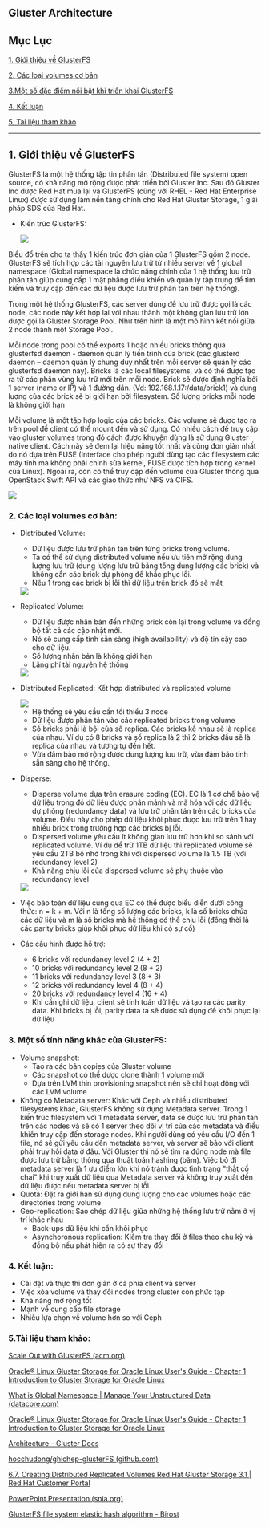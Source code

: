**Gluster Architecture**
---
## Mục Lục 
[1. Giới thiệu về GlusterFS](#intro)

[2. Các loại volumes cơ bản](#vol)

[3.Một số đặc điểm nổi bật khi triển khai GlusterFS](#feature)

[4. Kết luận](#con)

[5. Tài liệu tham khảo](#references)

---
 <a name='intro'></a> 
## **1. Giới thiệu về GlusterFS**

GlusterFS là một hệ thống tập tin phân tán (Distributed file system) open source, có khả năng mở rộng được phát triển bởi Gluster Inc. Sau đó Gluster Inc được Red Hat mua lại và GlusterFS (cùng với RHEL - Red Hat Enterprise Linux) được sử dụng làm nền tảng chính cho Red Hat Gluster Storage, 1 giải pháp SDS của Red Hat.

- Kiến trúc GlusterFS:

  <img src="./Images/glusterar.png">

Biểu đổ trên cho ta thấy 1 kiến trúc đơn giản của 1 GlusterFS gồm 2 node. GlusterFS sẽ tích hợp các tài nguyên lưu trữ từ nhiều server về 1 global namespace (Global namespace là chức năng chính của 1 hệ thống lưu trữ phân tán giúp cung cấp 1 mặt phẳng điều khiển và quản lý tập trung để tìm kiếm và truy cập đến các dữ liệu được lưu trữ phân tán trên hệ thống).

Trong một hệ thống GlusterFS, các server dùng để lưu trữ được gọi là các node, các node này kết hợp lại với nhau thành một không gian lưu trữ lớn được gọi là Gluster Storage Pool. Như trên hình là một mô hình kết nối giữa 2 node thành một Storage Pool.

Mỗi node trong pool có thể exports 1 hoặc nhiều bricks thông qua glusterfsd daemon - daemon quản lý tiến trình của brick (các glusterd daemon – daemon quản lý chung duy nhất trên mỗi server sẽ quản lý các glusterfsd daemon này). Bricks là các local filesystems, và có thể được tạo ra từ các phân vùng lưu trữ mới trên mỗi node. Brick sẽ được định nghĩa bởi 1 server (name or IP) và 1 đường dẫn. (Vd: 192.168.1.17:/data/brick1) và dung lượng của các brick sẽ bị giới hạn bởi filesystem. Số lượng bricks mỗi node là không giới hạn

Mỗi volume là một tập hợp logic của các bricks. Các volume sẽ được tạo ra trên pool để client có thể mount đến và sử dụng. Có nhiều cách để truy cập vào gluster volumes trong đó cách được khuyên dùng là sử dụng Gluster native client. Cách này sẽ đem lại hiệu năng tốt nhất và cũng đơn giản nhất do nó dựa trên FUSE (Interface cho phép người dùng tạo các filesystem các máy tính mà không phải chỉnh sửa kernel, FUSE được tích hợp trong kernel của Linux). Ngoài ra, còn có thể truy cập đến volume của Gluster thông qua OpenStack Swift API và các giao thức như NFS và CIFS.

  <img src="./Images/mount.png">

 <a name='vol'></a> 
### 2. Các loại volumes cơ bản:

- Distributed Volume:

     - Dữ liệu được lưu trữ phân tán trên từng bricks trong volume.
     - Ta có thể sử dụng distributed volume nếu ưu tiên mở rộng dung lượng lưu trữ (dung lượng lưu trữ bằng tổng dung lượng các brick) và không cần các brick dự phòng để khắc phục lỗi.
     - Nếu 1 trong các brick bị lỗi thì dữ liệu trên brick đó sẽ mất

  <img src="./Images/dis.png">

- Replicated Volume:

    - Dữ liệu được nhân bản đến những brick còn lại trong volume và đồng bộ tất cả các cập nhật mới.
    - Nó sẽ cung cấp tính sẵn sàng (high availability) và độ tin cậy cao cho dữ liệu.
    - Số lượng nhân bản là không giới hạn
    - Lãng phí tài nguyên hệ thống

  <img src="./Images/rep.png">

- Distributed Replicated: Kết hợp distributed và replicated volume

  <img src="./Images/disrep.png">

    - Hệ thống sẽ yêu cầu cần tối thiểu 3 node
    - Dữ liệu được phân tán vào các replicated bricks trong volume
    - Số bricks phải là bội của số replica. Các bricks kề nhau sẽ là replica của nhau. Ví dụ có 8 bricks và số replica là 2 thì 2 bricks đầu sẽ là replica của nhau và tương tự đến hết.
    - Vừa đảm bảo mở rộng được dung lượng lưu trữ, vừa đảm báo tính sẵn sàng cho hệ thống.

- Disperse:

    - Disperse volume dựa trên erasure coding (EC). EC là 1 cơ chế bảo vệ dữ liệu trong đó dữ liệu được phân mảnh và mã hóa với các dữ liệu dự phòng (redundancy data) và lưu trữ phân tán trên các bricks của volume. Điều này cho phép dữ liệu khôi phục được lưu trữ trên 1 hay nhiều brick trong trường hợp các bricks bị lỗi.
    - Dispersed volume yêu cầu ít không gian lưu trữ hơn khi so sánh với replicated volume. Ví dụ để trữ 1TB dữ liệu thì replicated volume sẽ yêu cầu 2TB bộ nhớ trong khi với dispersed volume là 1.5 TB (với redundancy level 2)
    - Khả năng chịu lỗi của dispersed volume sẽ phụ thuộc vào redundancy level

  <img src="./Images/disperf.png">

- Việc bảo toàn dữ liệu cung qua EC có thể được biểu diễn dưới công thức: n = k + m. Với n là tổng số lượng các bricks, k là số bricks chứa các dữ liệu và m là số bricks mà hệ thống có thể chịu lỗi (đồng thời là các parity bricks giúp khôi phục dữ liệu khi có sự cố)
- Các cấu hình được hỗ trợ:
    - 6 bricks với redundancy level 2 (4 + 2)
    - 10 bricks với redundancy level 2 (8 + 2)
    - 11 bricks với redundancy level 3 (8 + 3)
    - 12 bricks với redundancy level 4 (8 + 4)
    - 20 bricks với redundancy level 4 (16 + 4)
    - Khi cần ghi dữ liệu, client sẽ tính toán dữ liệu và tạo ra các parity data. Khi bricks bị lỗi, parity data ta sẽ được sử dụng để khôi phục lại dữ liệu

<a name='feature'></a> 
### 3. Một số tính năng khác của GlusterFS:
- Volume snapshot:
    - Tạo ra các bản copies của Gluster volume
    - Các snapshot có thể dược clone thành 1 volume mới
    - Dựa trên LVM thin provisioning snapshot nên sẽ chỉ hoạt động với các LVM volume
- Không có Metadata server: Khác với Ceph và nhiều distributed filesystems khác, GlusterFS không sử dụng Metadata server. Trong 1 kiến trúc filesystem với 1 metadata server, data sẽ được lưu trữ phân tán trên các nodes và sẽ có 1 server theo dõi vị trí của các metadata và điều khiển truy cập đến storage nodes. Khi người dùng có yêu cầu I/O đến 1 file, nó sẽ gửi yêu cầu dến metadata server, và server sẽ bảo với client phải truy hồi data ở đâu. Với Gluster thì nó sẽ tìm ra đúng node mà file được lưu trữ bằng thông qua thuật toán hashing (băm). Việc bỏ đi metadata server là 1 ưu điểm lớn khi nó tránh được tình trạng "thắt cổ chai" khi truy xuất dữ liệu qua Metadata server và không truy xuất đến dữ liệu được nếu metadata server bị lỗi
- Quota: Đặt ra giới hạn sử dụng dung lượng cho các volumes hoặc các directories trong volume
- Geo-replication: Sao chép dữ liệu giữa những hệ thống lưu trữ nằm ở vị trí khác nhau
    - Back-ups dữ liệu khi cần khôi phục
    - Asynchoronous replication: Kiểm tra thay đổi ở files theo chu kỳ và đồng bộ nếu phát hiện ra có sự thay đổi


<a name='con'></a> 
### 4. Kết luận:
- Cài đặt và thực thi đơn giản ở cả phía client và server
- Việc xóa volume và thay đổi nodes trong cluster còn phức tạp
- Khả năng mở rộng tốt
- Mạnh về cung cấp file storage
- Nhiều lựa chọn về volume hơn so với Ceph

<a name='refer'></a> 
### 5.Tài liệu tham khảo:
[Scale Out with GlusterFS (acm.org)](https://dl.acm.org/doi/fullHtml/10.5555/2555789.2555790)

[Oracle® Linux Gluster Storage for Oracle Linux User's Guide - Chapter 1 Introduction to Gluster Storage for Oracle Linux](https://docs.oracle.com/en/operating-systems/oracle-linux/gluster-storage/gluster-intro.html#gluster-about)

[What is Global Namespace | Manage Your Unstructured Data (datacore.com)](https://www.datacore.com/blog/what-is-global-namespace-file-object-storage/)

[Oracle® Linux Gluster Storage for Oracle Linux User's Guide - Chapter 1 Introduction to Gluster Storage for Oracle Linux](https://docs.oracle.com/en/operating-systems/oracle-linux/gluster-storage/gluster-intro.html#gluster-about)

[Architecture - Gluster Docs](https://docs.gluster.org/en/main/Quick-Start-Guide/Architecture/#types-of-volumes)

[hocchudong/ghichep-glusterFS (github.com)](https://github.com/hocchudong/ghichep-glusterFS)

[6.7. Creating Distributed Replicated Volumes Red Hat Gluster Storage 3.1 | Red Hat Customer Portal](https://access.redhat.com/documentation/en-us/red_hat_gluster_storage/3.1/html/administration_guide/sect-creating_distributed_replicated_volumes)

[PowerPoint Presentation (snia.org)](https://www.snia.org/sites/default/files/VijayBellur_SoftwareDefined_Storage_Gluster.pdf)

[GlusterFS file system elastic hash algorithm - Birost](https://blog.birost.com/a?ID=00600-9c488a3c-3e92-4fa8-99d3-871e97a34f58)

